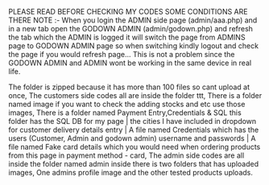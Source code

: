 PLEASE READ BEFORE CHECKING MY CODES SOME CONDITIONS ARE THERE
NOTE :- When you login the ADMIN side page (admin/aaa.php) and in a new tab open the GODOWN ADMIN (admin/godown.php) and refresh the tab which the ADMIN is logged it will switch the page from ADMINS page to GODOWN ADMIN page so when switching kindly logout and check the page if you would refresh page...
This is not a problem since the GODOWN ADMIN and ADMIN wont be working in the same device in real life.

The folder is zipped because it has more than 100 files so cant upload at once,
The customers side codes all are inside the folder ttt,
There is a folder named image if you want to check the adding stocks and etc use those images,
There is a folder named Payment Entry,Credentials & SQL this folder has the SQL DB for my page | the cities I have included in dropdown for customer delivery details entry | A file named Credentials which has the users (Customer, Admin and godown admin) username and passwords | A file named Fake card details which you would need when ordering products from this page in payment method - card,
The admin side codes are all inside the folder named admin inside there is two folders that has uploaded images, One admins profile image and the other tested products uploads.

